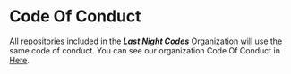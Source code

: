 # Code Of Conduct
All repositories included in the ***Last Night Codes*** Organization will use the same code of conduct. You can see our organization Code Of Conduct in [Here](Code-of-conduct-url).